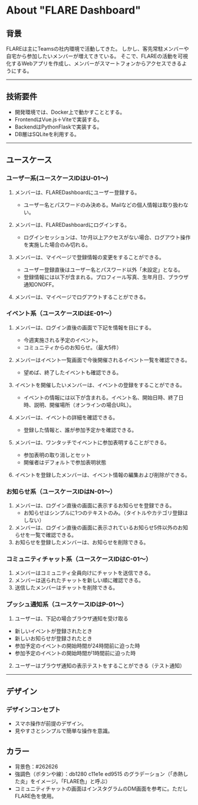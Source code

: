 # About "FLARE Dashboard"

## 背景
FLAREは主にTeamsの社内環境で活動してきた。
しかし、客先常駐メンバーや自宅から参加したいメンバーが増えてきている。
そこで、FLAREの活動を可視化するWebアプリを作成し、メンバーがスマートフォンからアクセスできるようにする。

---

## 技術要件
- 開発環境では、Docker上で動かすこととする。
- FrontendはVue.js＋Viteで実装する。
- BackendはPythonFlaskで実装する。
- DB層はSQLiteを利用する。

---

## ユースケース
### ユーザー系(ユースケースIDはU-01～)
1. メンバーは、FLAREDashboardにユーザー登録する。
    - ユーザー名とパスワードのみ決める。Mailなどの個人情報は取り扱わない。

2. メンバーは、FLAREDashboardにログインする。
    - ログインセッションは、1か月以上アクセスがない場合、ログアウト操作を実施した場合のみ切れる。

3. メンバーは、マイページで登録情報の変更をすることができる。
    - ユーザー登録直後はユーザー名とパスワード以外「未設定」となる。
    - 登録情報には以下が含まれる。プロフィール写真、生年月日、ブラウザ通知ONOFF。
4. メンバーは、マイページでログアウトすることができる。

### イベント系（ユースケースIDはE-01～）

1. メンバーは、ログイン直後の画面で下記を情報を目にする。
    - 今週実施される予定のイベント。
    - コミュニティからのお知らせ。（最大5件）

2. メンバーはイベント一覧画面で今後開催されるイベント一覧を確認できる。
    - 望めば、終了したイベントも確認できる。

3. イベントを開催したいメンバーは、イベントの登録をすることができる。
    - イベントの情報には以下が含まれる。イベント名、開始日時、終了日時、説明、開催場所（オンラインの場合URL）。

4. メンバーは、イベントの詳細を確認できる。
    - 登録した情報と、誰が参加予定かを確認できる。

5. メンバーは、ワンタッチでイベントに参加表明することができる。
    - 参加表明の取り消しとセット
    - 開催者はデフォルトで参加表明状態

6. イベントを登録したメンバーは、イベント情報の編集および削除ができる。

### お知らせ系（ユースケースIDはN-01～）
1. メンバーは、ログイン直後の画面に表示するお知らせを登録できる。
    - お知らせはシンプルに1つのテキストのみ。（タイトルやカテゴリ登録はしない）
2. メンバーは、ログイン直後の画面に表示されているお知らせ5件以外のお知らせを一覧で確認できる。
3. お知らせを登録したメンバーは、お知らせを削除できる。

### コミュニティチャット系（ユースケースIDはC-01～）
1. メンバーはコミュニティ全員向けにチャットを送信できる。
2. メンバーは送られたチャットを新しい順に確認できる。
3. 送信したメンバーはチャットを削除できる。

### プッシュ通知系（ユースケースIDはP-01～）
1. ユーザーは、下記の場合ブラウザ通知を受け取る
- 新しいイベントが登録されたとき
- 新しいお知らせが登録されたとき
- 参加予定のイベントの開始時間が24時間前に迫った時
- 参加予定のイベントの開始時間が1時間前に迫った時

2. ユーザーはブラウザ通知の表示テストをすることができる（テスト通知）

---

## デザイン
### デザインコンセプト
- スマホ操作が前提のデザイン。
- 見やすさとシンプルで簡単な操作を意識。
## カラー
- 背景色：#262626
- 強調色（ボタンや線）：db1280 c11e1e ed9515 のグラデーション（「赤熱した炎」をイメージ。「FLARE色」と呼ぶ）
- コミュニティチャットの画面はインスタグラムのDM画面を参考に。ただしFLARE色を使用。